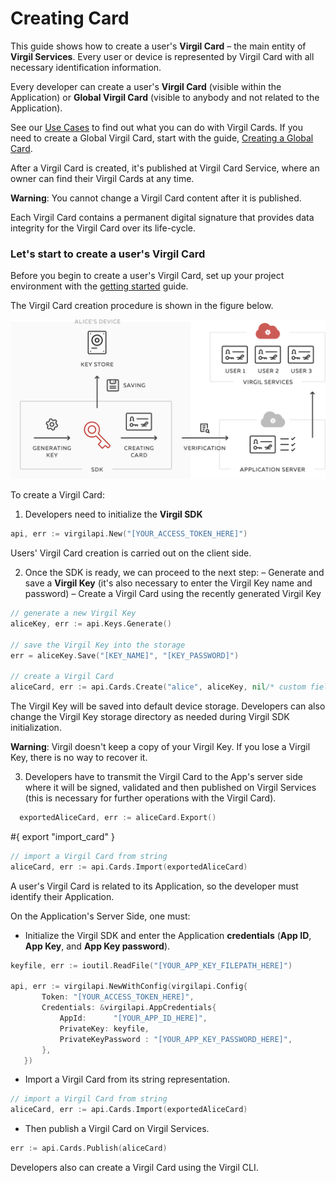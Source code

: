 # Creating Card

This guide shows how to create a user's **Virgil Card** – the main entity of **Virgil Services**. Every user or device is represented by Virgil Card with all necessary identification information.

Every developer can create a user's **Virgil Card** (visible within the Application) or **Global Virgil Card** (visible to anybody and not related to the Application).

See our [Use Cases](https://github.com/VirgilSecurity/virgil-sdk-go/tree/docs-review/docs/get-started) to find out what you can do with Virgil Cards. If you need to create a Global Virgil Card, start with the guide, [Creating a Global Card](/docs/guides/virgil-card/creating-global-card.md).

After a Virgil Card is created, it's published at Virgil Card Service, where an owner can find their Virgil Cards at any time.

**Warning**: You cannot change a Virgil Card content after it is published.

Each Virgil Card contains a  permanent digital signature that provides data integrity for the Virgil Card over its life-cycle.



### Let's start to create a user's Virgil Card

Before you begin to create a user's Virgil Card, set up your project environment with the [getting started](/docs/guides/configuration/client-configuration.md) guide.


The Virgil Card creation procedure is shown in the figure below.

![Virgil Card Generation](/docs/img/Card_introduct.png "Create Virgil Card")


To create a Virgil Card:

1. Developers need to initialize the **Virgil SDK**

```go
api, err := virgilapi.New("[YOUR_ACCESS_TOKEN_HERE]")
```

Users' Virgil Card creation is carried out on the client side.

2. Once the SDK is ready, we can proceed to the next step:
  – Generate and save a **Virgil Key** (it's also necessary to enter the Virgil Key name and password)
  – Create a Virgil Card using the recently generated Virgil Key


  ```go
  // generate a new Virgil Key
  aliceKey, err := api.Keys.Generate()

  // save the Virgil Key into the storage
  err = aliceKey.Save("[KEY_NAME]", "[KEY_PASSWORD]")

  // create a Virgil Card
  aliceCard, err := api.Cards.Create("alice", aliceKey, nil/* custom fields */)
  ```


The Virgil Key will be saved into default device storage. Developers can also change the Virgil Key storage directory as needed during Virgil SDK initialization.

**Warning**: Virgil doesn't keep a copy of your Virgil Key. If you lose a Virgil Key, there is no way to recover it.

3. Developers have to transmit the Virgil Card to the App's server side where it will be signed, validated and then published on Virgil Services (this is necessary for further operations with the Virgil Card).

```go
  exportedAliceCard, err := aliceCard.Export()
```

#{ export "import_card" }
```go
// import a Virgil Card from string
aliceCard, err := api.Cards.Import(exportedAliceCard)
```

A user's Virgil Card is related to its Application, so the developer must identify their Application.

On the Application's Server Side, one must:

 - Initialize the Virgil SDK and enter the Application **credentials** (**App ID**, **App Key**, and **App Key password**).

 ```go
 keyfile, err := ioutil.ReadFile("[YOUR_APP_KEY_FILEPATH_HERE]")

 api, err := virgilapi.NewWithConfig(virgilapi.Config{
 		Token: "[YOUR_ACCESS_TOKEN_HERE]",
 		Credentials: &virgilapi.AppCredentials{
 			AppId:      "[YOUR_APP_ID_HERE]",
 			PrivateKey: keyfile,
 			PrivateKeyPassword : "[YOUR_APP_KEY_PASSWORD_HERE]",
 		},
 	})
 ```


-  Import a Virgil Card from its string representation.

```go
// import a Virgil Card from string
aliceCard, err := api.Cards.Import(exportedAliceCard)
```

-  Then publish a Virgil Card on Virgil Services.

```go
err := api.Cards.Publish(aliceCard)
```

Developers also can create a Virgil Card using the Virgil CLI.
